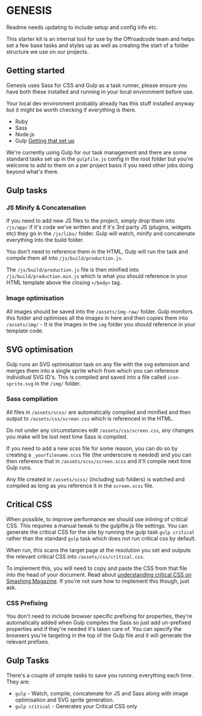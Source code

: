 # GENESIS

Readme needs updating to include setup and config info etc. 

This starter kit is an internal tool for use by the Offroadcode team and helps set a few base tasks and styles up as well as creating the start of a folder structure we use on our projects. 

## Getting started 

Genesis uses Sass for CSS and Gulp as a task runner, please ensure you have both these installed and running in your local environment before use. 

Your local dev environment probably already has this stuff installed anyway but it might be worth checking if everything is there.

* Ruby
* Sass
* Node.js
* Gulp [Getting that set up](https://github.com/gulpjs/gulp/blob/v3.9.1/docs/getting-started.md)

We're currently using Gulp for our task management and there are some standard tasks set up in the `gulpfile.js` config in the root folder but you're welcome to add to them on a per project basis if you need other jobs doing beyond what's there. 

## Gulp tasks

### JS Minify & Concatenation

If you need to add new JS files to the project, simply drop them into `/js/app/` if it's code we've written and if it's 3rd party JS (plugins, widgets etc) they go in the `/js/libs/` folder. Gulp will watch, minify and concatenate everything into the build folder.

You don't need to reference them in the HTML, Gulp will run the task and compile them all into `/js/build/production.js`. 

The `/js/build/production.js` file is then minified into `/js/build/production.min.js` which is what you should reference in your HTML template above the closing `</body>` tag.

### Image optimisation

All images should be saved into the `/assets/img-raw/` folder. Gulp monitors this folder and optimises all the images in here and then copies them into `/assets/img/` - It is the images in the `img` folder you should reference in your template code.

## SVG optimisation

Gulp runs an SVG optimisation task on any file with the svg extension and merges them into a single sprite which from which you can reference individiual SVG ID's. This is compiled and saved into a file called `icon-sprite.svg` in the `/img/` folder.

### Sass compilation

All files in `/assets/scss/` are automatically compiled and minified and then output to `/assets/css/screen.css` which is referenced in the HTML.

Do not under any circumstances edit `/assets/css/screen.css`, any changes you make will be lost next time Sass is compiled.

If you need to add a new scss file for some reason, you can do so by creating a `_yourfilename.scss` file (the underscore is needed) and you can then reference that in `/assets/scss/screen.scss` and it'll compile next time Gulp runs.

Any file created in `/assets/scss/` (including sub folders) is watched and compiled as long as you reference it in the `screen.scss` file.

## Critical CSS

When possible, to improve performance we should use inlining of critical CSS. This requires a manual tweak to the gulpfile.js file settings. You can generate the critical CSS for the site by running the gulp task `gulp critical` rather than the standard `gulp` task which does not run critical css by default. 

When run, this scans the target page at the resolution you set and outputs the relevant critical CSS into `/assets/css/critical.css`. 

To implement this, you will need to copy and paste the CSS from that file into the head of your document. Read about [understanding critical CSS on Smashing Magazine](https://www.smashingmagazine.com/2015/08/understanding-critical-css/). If you're not sure how to implement this though, just ask. 

### CSS Prefixing

You don't need to include browser specific prefixing for properties, they're automatically added when Gulp compiles the Sass so just add un-prefixed properties and if they're needed it's taken care of. You can specify the browsers you're targeting in the top of the Gulp file and it will generate the relevant prefixes. 


## Gulp Tasks

There's a couple of simple tasks to save you running everything each time. They are:

* `gulp` - Watch, compile, concatenate for JS and Sass along with image optimisation and SVG sprite generation. 
* `gulp critical` - Generates your Critical CSS only